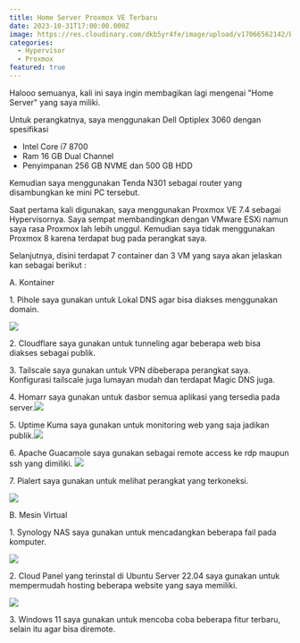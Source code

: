 ```yaml
---
title: Home Server Proxmox VE Terbaru
date: 2023-10-31T17:00:00.000Z
image: https://res.cloudinary.com/dkb5yr4fe/image/upload/v17066562142/banner/11.png
categories:
  - Hypervisor
  - Proxmox
featured: true
---
```


Halooo semuanya, kali ini saya ingin membagikan lagi mengenai "Home Server" yang saya miliki.

Untuk perangkatnya, saya menggunakan Dell Optiplex 3060 dengan spesifikasi

- Intel Core i7 8700
- Ram 16 GB Dual Channel
- Penyimpanan 256 GB NVME dan 500 GB HDD

Kemudian saya menggunakan Tenda N301 sebagai router yang disambungkan ke mini PC tersebut.

Saat pertama kali digunakan, saya menggunakan Proxmox VE 7.4 sebagai Hypervisornya. Saya sempat membandingkan dengan VMware ESXi namun saya rasa Proxmox lah lebih unggul. Kemudian saya tidak menggunakan Proxmox 8 karena terdapat bug pada perangkat saya.

Selanjutnya, disini terdapat 7 container dan 3 VM yang saya akan jelaskan kan sebagai berikut :

A. Kontainer

1\. Pihole saya gunakan untuk Lokal DNS agar bisa diakses menggunakan domain.

![](https://res.cloudinary.com/dkb5yr4fe/image/upload/v17066562142//post/11/397231686_2400324750154027_1258061231073910181_n.jpg)

2\. Cloudflare saya gunakan untuk tunneling agar beberapa web bisa diakses sebagai publik.

3\. Tailscale saya gunakan untuk VPN dibeberapa perangkat saya. Konfigurasi tailscale juga lumayan mudah dan terdapat Magic DNS juga.

4\. Homarr saya gunakan untuk dasbor semua aplikasi yang tersedia pada server.![](https://res.cloudinary.com/dkb5yr4fe/image/upload/v17066562142//post/11/397143079_2400324950154007_548556195420260124_n.jpg)

5\. Uptime Kuma saya gunakan untuk monitoring web yang saja jadikan publik.![](https://res.cloudinary.com/dkb5yr4fe/image/upload/v17066562142//post/11/397186578_2400324886820680_6027108955856399335_n.jpg)

6\. Apache Guacamole saya gunakan sebagai remote access ke rdp maupun ssh yang dimiliki. ![](https://res.cloudinary.com/dkb5yr4fe/image/upload/v17066562142//post/11/397194906_2400324933487342_3902296092300133529_n.jpg)

7\. Pialert saya gunakan untuk melihat perangkat yang terkoneksi.

![](https://res.cloudinary.com/dkb5yr4fe/image/upload/v17066562142//post/11/397172139_2400324900154012_7688363395989397797_n.jpg)

B. Mesin Virtual

1\. Synology NAS saya gunakan untuk mencadangkan beberapa fail pada komputer.

![](https://res.cloudinary.com/dkb5yr4fe/image/upload/v17066562142//post/11/397165744_2400324690154033_3256370809224219205_n.jpg)

2\. Cloud Panel yang terinstal di Ubuntu Server 22.04 saya gunakan untuk mempermudah hosting beberapa website yang saya memiliki.

![](https://res.cloudinary.com/dkb5yr4fe/image/upload/v17066562142//post/11/398731700_2400324923487343_3456076794900333097_n.jpg)

3\. Windows 11 saya gunakan untuk mencoba coba beberapa fitur terbaru, selain itu agar bisa diremote.
